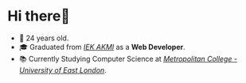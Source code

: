 # Hi there👋
- 🎂 24 years old.
- 🎓 Graduated from [*IEK AKMI*](https://iek-akmi.edu.gr/) as a **Web Developer**.
- 📚 Currently Studying Computer Science at [*Metropolitan College - University of East London*](https://www.mitropolitiko.edu.gr/).
